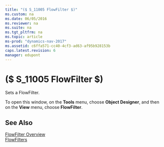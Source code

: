 ```yaml
---
title: "($ S_11005 FlowFilter $)"
ms.custom: na
ms.date: 06/05/2016
ms.reviewer: na
ms.suite: na
ms.tgt_pltfrm: na
ms.topic: article
ms-prod: "dynamics-nav-2017"
ms.assetid: c6ffa571-cc40-4cf3-ad63-af95b928153b
caps.latest.revision: 6
manager: edupont
---
```

# ($ S_11005 FlowFilter $)
Sets a FlowFilter.  
  
 To open this window, on the **Tools** menu, choose **Object Designer**, and then on the **View** menu, choose **FlowFilter**.  
  
## See Also  
 [FlowFilter Overview](FlowFilter-Overview.md)   
 [FlowFilters](../Topic/FlowFilters.md)